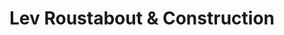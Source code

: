 ---
title: "Lev Roustabout & Construction"
url: /perryton/lev-roustabout-and-construction/
shop: trade
---